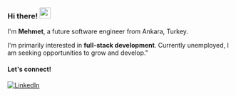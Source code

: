 ### Hi there! <img src="https://emojis.slackmojis.com/emojis/images/1536351075/4594/blob-wave.gif" width="25"/>

I'm **Mehmet**, a future software engineer from Ankara, Turkey.

I'm primarily interested in **full-stack development**. Currently unemployed, I am seeking opportunities to grow and develop."

#### Let's connect!
[<img alt="LinkedIn" src="https://img.shields.io/badge/LinkedIn-%230E76A8.svg?&style=for-the-badge&logo=LinkedIn&logoColor=white" />](https://linkedin.com/in/mehmetcng)
